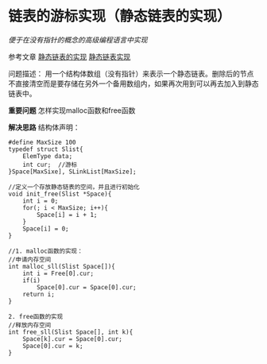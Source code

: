 # 链表的游标实现（静态链表的实现）
*便于在没有指针的概念的高级编程语言中实现*

参考文章 
[静态链表的实现](http://blog.csdn.net/jiuyueguang/article/details/12090569)
[静态链表实现](http://blog.csdn.net/scu_daiwei/article/details/8511069)


问题描述：
用一个结构体数组（没有指针）来表示一个静态链表。删除后的节点不直接清空而是要存储在另外一个备用数组内，如果再次用到可以再去加入到静态链表中。

**重要问题**
怎样实现malloc函数和free函数

**解决思路**
结构体声明：
```
#define MaxSize 100
typedef struct Slist{
    ElemType data;
    int cur;  //游标
}Space[MaxSixe], SLinkList[MaxSize];

//定义一个存放静态链表的空间，并且进行初始化
void init_free(Slist *Space){
    int i = 0;
    for(; i < MaxSize; i++){
        Space[i] = i + 1;
    }
    Space[i] = 0;
}

//1. malloc函数的实现：
//申请内存空间
int malloc_sll(Slist Space[]){
    int i = Free[0].cur;
    if(i)
        Space[0].cur = Space[0].cur;
    return i;
}

2. free函数的实现
//释放内存空间
int free_sll(Slist Space[], int k){
    Space[k].cur = Space[0].cur;
    Space[0].cur = k;
}


```
